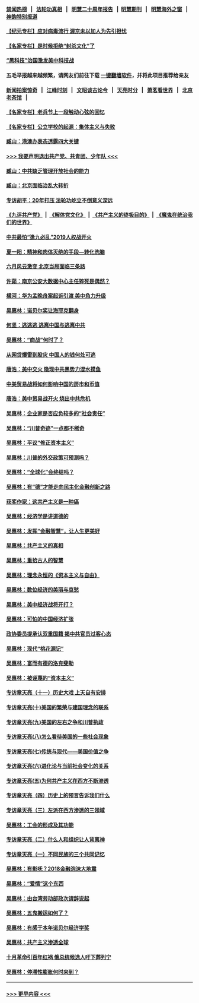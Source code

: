 #### [禁闻热榜](热点新闻.md?=0)  &nbsp;&nbsp;|&nbsp;&nbsp; [法轮功真相](https://github.com/gfw-breaker/truth/blob/master/README.md?=0) &nbsp;&nbsp;|&nbsp;&nbsp; [明慧二十周年报告](https://github.com/gfw-breaker/mh-reports/blob/master/README.md?=0) &nbsp;&nbsp;|&nbsp;&nbsp;[明慧期刊](https://github.com/gfw-breaker/mh-qikan) &nbsp;&nbsp;|&nbsp;&nbsp; [明慧海外之窗](https://github.com/gfw-breaker/mh-news/blob/master/README.md?=0) &nbsp;&nbsp;|&nbsp;&nbsp; [神韵特别报道](https://github.com/gfw-breaker/mh-news/blob/master/shenyun.md?=0)
#### [【纪元专栏】应对病毒流行 渥京未以加人为先引担忧](../pages/nsc423/n11875714.md?t=03091603) 
#### [【名家专栏】是时候拒绝“封杀文化”了](../pages/nsc423/n11814093.md?t=03091603) 
#### [“黑科技”治国激发美中科技战](../pages/nsc423/n11638056.md?t=03091603) 
#### 五毛举报越来越频繁，请网友们前往下载 [一键翻墙软件](https://github.com/gfw-breaker/ssr-accounts)，并将此项目推荐给亲友
#### [新闻拍案惊奇](https://github.com/gfw-breaker/banned-news/blob/master/pages/link4.md) &nbsp;&nbsp;|&nbsp;&nbsp; [江峰时刻](https://github.com/gfw-breaker/banned-news/blob/master/pages/link4.md) &nbsp;&nbsp;|&nbsp;&nbsp; [文昭谈古论今](https://github.com/gfw-breaker/banned-news/blob/master/pages/link4.md) &nbsp;&nbsp;|&nbsp;&nbsp; [天亮时分](https://github.com/gfw-breaker/banned-news/blob/master/pages/link4.md) &nbsp;&nbsp;|&nbsp;&nbsp; [萧茗看世界](https://github.com/gfw-breaker/banned-news/blob/master/pages/link4.md) &nbsp;&nbsp;|&nbsp;&nbsp; [北京老茶馆](https://github.com/gfw-breaker/banned-news/blob/master/pages/link4.md) &nbsp;&nbsp;|&nbsp;&nbsp; 
#### [【名家专栏】老兵节上一段触动心弦的回忆](../pages/nsc423/n11646016.md?t=03091603) 
#### [【名家专栏】公立学校的起源：集体主义与失败](../pages/nsc423/n11601833.md?t=03091603) 
#### [臧山：港澳办表态透露四大关键](../pages/nsc423/n11421628.md?t=03091603) 
#### [>>> 我要声明退出共产党、共青团、少年队 <<<](https://github.com/begood0513/goodnews/blob/master/quit/letter.md) 
#### [臧山：中共缺乏管理开放社会的能力](../pages/nsc423/n11407457.md?t=03091603) 
#### [臧山：北京面临治乱大转折](../pages/nsc423/n11406895.md?t=03091603) 
#### [专访胡平：20年打压 法轮功屹立不倒意义深远](../pages/nsc423/n11398800.md?t=03091603) 
#### [《九评共产党》](https://github.com/begood0513/9ping.md/blob/master/README.md) &nbsp;|&nbsp; [《解体党文化》](../../../../jtdwh.md/blob/master/README.md)  &nbsp;|&nbsp; [《共产主义的终极目的》](../../../../gczydzjmd.md/blob/master/README.md) &nbsp;|&nbsp; [《魔鬼在统治我们的世界》](../../../../mgztzwmdsj.md/blob/master/README.md) 
#### [中共最怕“逢九必乱”2019人权战开火](../pages/nsc423/n11385248.md?t=03091603) 
#### [夏一阳：精神和肉体灭绝的手段—转化洗脑](../pages/nsc423/n11368250.md?t=03091603) 
#### [六月风云激变 北京当局面临三条路](../pages/nsc423/n11313668.md?t=03091603) 
#### [许茹：南京公安大数据中心主任猝死是偶然？](../pages/nsc423/n11064744.md?t=03091603) 
#### [横河：华为孟晚舟案起诉引渡 美中角力升级](../pages/nsc423/n11027230.md?t=03091603) 
#### [吴惠林：诺贝尔奖让海耶克翻身](../pages/nsc423/n10890049.md?t=03091603) 
#### [何坚：逃逃逃 逃离中国与逃离中共](../pages/nsc423/n10592891.md?t=03091603) 
#### [吴惠林：“商战”何时了？](../pages/nsc423/n10573558.md?t=03091603) 
#### [从网贷爆雷到股灾 中国人的钱何处可逃](../pages/nsc423/n10572800.md?t=03091603) 
#### [唐浩：美中交火 隐现中共黑势力混水摸鱼](../pages/nsc423/n10544040.md?t=03091603) 
#### [中美贸易战将如何影响中国的房市和币值](../pages/nsc423/n10543697.md?t=03091603) 
#### [唐浩：美中贸易战开火 烧出中共危机](../pages/nsc423/n10540126.md?t=03091603) 
#### [吴惠林：企业家是否应负较多的“社会责任”](../pages/nsc423/n10535022.md?t=03091603) 
#### [吴惠林：“川普奇迹”一点都不稀奇](../pages/nsc423/n10512808.md?t=03091603) 
#### [吴惠林：平议“修正资本主义”](../pages/nsc423/n10495724.md?t=03091603) 
#### [吴惠林：川普的外交政策可预测吗？](../pages/nsc423/n10462387.md?t=03091603) 
#### [吴惠林：“全球化”会终结吗？](../pages/nsc423/n10452838.md?t=03091603) 
#### [吴惠林：有“德”才能走向民主化金融创新之路](../pages/nsc423/n10432292.md?t=03091603) 
#### [获奖作家：这共产主义是一种癌](../pages/nsc423/n10431541.md?t=03091603) 
#### [吴惠林：经济学是讲道德的](../pages/nsc423/n10398014.md?t=03091603) 
#### [吴惠林：发挥“金融智慧”，让人生更美好](../pages/nsc423/n10375019.md?t=03091603) 
#### [吴惠林：共产主义的真相](../pages/nsc423/n10351394.md?t=03091603) 
#### [吴惠林：重拾古人的智慧](../pages/nsc423/n10337691.md?t=03091603) 
#### [吴惠林：理念永恒的《资本主义与自由》](../pages/nsc423/n10316274.md?t=03091603) 
#### [吴惠林：数位经济的美丽与哀愁](../pages/nsc423/n10292946.md?t=03091603) 
#### [吴惠林：美中经济战将开打？](../pages/nsc423/n10258825.md?t=03091603) 
#### [吴惠林：可怕的中国经济扩张](../pages/nsc423/n10219147.md?t=03091603) 
#### [政协委员提承认双重国籍 揭中共官员过客心态](../pages/nsc423/n10208809.md?t=03091603) 
#### [吴惠林：现代“桃花源记”](../pages/nsc423/n10185234.md?t=03091603) 
#### [吴惠林：富而有德的洛克斐勒](../pages/nsc423/n10142264.md?t=03091603) 
#### [吴惠林：被诬蔑的“资本主义”](../pages/nsc423/n10124816.md?t=03091603) 
#### [专访章天亮（十一）历史大戏 上天自有安排](../pages/nsc423/n10094905.md?t=03091603) 
#### [专访章天亮(十)美国的繁荣与建国理念的联系](../pages/nsc423/n10094899.md?t=03091603) 
#### [专访章天亮(九)美国的左右之争和川普执政](../pages/nsc423/n10094889.md?t=03091603) 
#### [专访章天亮(八)怎么看待美国的一些社会现象](../pages/nsc423/n10094857.md?t=03091603) 
#### [专访章天亮(七)传统与现代——美国价值之争](../pages/nsc423/n10093140.md?t=03091603) 
#### [专访章天亮(六)进化论与当前社会变化的关系](../pages/nsc423/n10092036.md?t=03091603) 
#### [专访章天亮(五)为何共产主义在西方不断渗透](../pages/nsc423/n10083620.md?t=03091603) 
#### [专访章天亮（四）历史上的预言告诉我们什么](../pages/nsc423/n10083606.md?t=03091603) 
#### [专访章天亮（三）左派在西方渗透的三领域](../pages/nsc423/n10081115.md?t=03091603) 
#### [吴惠林：工会的形成及其功能](../pages/nsc423/n10080633.md?t=03091603) 
#### [专访章天亮（二）什么人和组织让人背离神](../pages/nsc423/n10076637.md?t=03091603) 
#### [专访章天亮（一）不同民族的三个共同记忆](../pages/nsc423/n10074188.md?t=03091603) 
#### [吴惠林：有影呒？2018金融泡沫大地震](../pages/nsc423/n10040534.md?t=03091603) 
#### [吴惠林：“爱情”这个东西](../pages/nsc423/n10019423.md?t=03091603) 
#### [吴惠林：由台湾劳动部政次请辞说起](../pages/nsc423/n9979679.md?t=03091603) 
#### [吴惠林：五鬼搬运如何了？](../pages/nsc423/n9925338.md?t=03091603) 
#### [吴惠林：有感于本年诺贝尔经济学奖](../pages/nsc423/n9871883.md?t=03091603) 
#### [吴惠林：共产主义渗透全球](../pages/nsc423/n9812748.md?t=03091603) 
#### [十月革命引百年红祸 俄总统候选人吁下葬列宁](../pages/nsc423/n9810182.md?t=03091603) 
#### [吴惠林：停滞性膨胀何时来到？](../pages/nsc423/n9764136.md?t=03091603) 

----
#### [ >>> 更早内容 <<< ](../indexes/nsc423-earlier.md)
